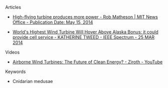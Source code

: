 Articles

* [High-flying turbine produces more power - Rob Matheson | MIT News Office - Publication Date: May 15, 2014](https://news.mit.edu/2014/high-flying-turbine-produces-more-power-0515)

* [World's Highest Wind Turbine Will Hover Above Alaska Bonus: it could provide cell service - KATHERINE TWEED - IEEE Spectrum - 25 MAR 2014](https://spectrum.ieee.org/first-commercial-floating-wind-turbine-hovers-above-alaska)

Videos

* [Airborne Wind Turbines: The Future of Clean Energy? - Ziroth - YouTube](https://youtu.be/NqORBETo9TM?si=n0o8sNrsMiAvc0Cj)

Keywords
* Cnidarian medusae

